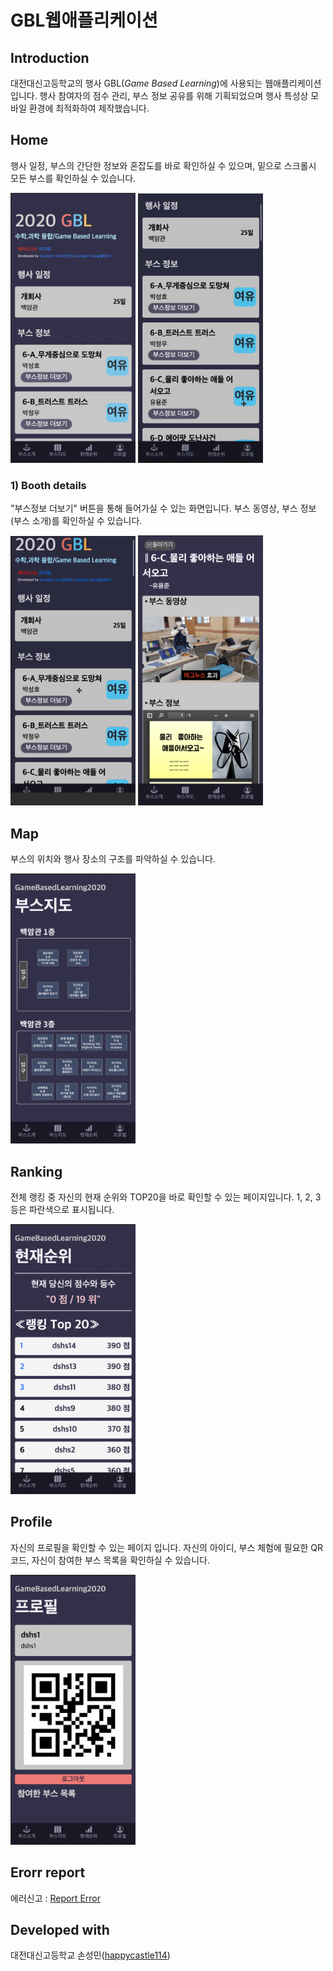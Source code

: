 # GBL웹애플리케이션
## Introduction

대전대신고등학교의 행사 GBL(*Game Based Learning*)에 사용되는 웹애플리케이션입니다. 행사 참여자의 점수 관리, 부스 정보 공유를 위해 기획되었으며 행사 특성상 모바일 환경에 최적화하여 제작했습니다.

## Home

행사 일정, 부스의 간단한 정보와 혼잡도를 바로 확인하실 수 있으며, 밑으로 스크롤시 모든 부스를 확인하실 수 있습니다.

<img src="./img_readme/main.png" width="200">
<img src="./img_readme/main_scoll.gif" width="200">

### 1) Booth details

"부스정보 더보기" 버튼을 통해 들어가실 수 있는 화면입니다. 부스 동영상, 부스 정보(부스 소개)를 확인하실 수 있습니다.

<img src="./img_readme/booth-details.gif" width="200">
<img src="./img_readme/booth-details.png" width="200">

## Map

부스의 위치와 행사 장소의 구조를 파악하실 수 있습니다.

<img src="./img_readme/map.png" width="200">

## Ranking

전체 랭킹 중 자신의 현재 순위와 TOP20을 바로 확인할 수 있는 페이지입니다. 1, 2, 3등은 파란색으로 표시됩니다.

<img src="./img_readme/ranking.png" width="200">

## Profile

자신의 프로필을 확인할 수 있는 페이지 입니다. 자신의 아이디, 부스 체험에 필요한 QR코드, 자신이 참여한 부스 목록을 확인하실 수 있습니다.

<img src="./img_readme/profile.png" width="200">

## Erorr report
에러신고 : [Report Error](https://open.kakao.com/o/sUtgitHc)

## Developed with
대전대신고등학교 손성민([happycastle114](https://github.com/happycastle114))
